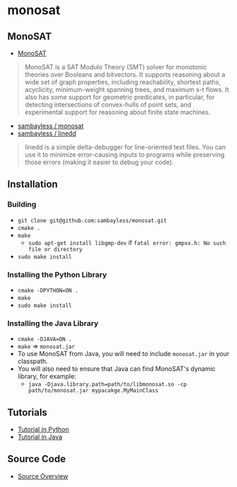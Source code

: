 # monosat

## MonoSAT
- [MonoSAT](http://www.cs.ubc.ca/labs/isd/Projects/monosat/)
> MonoSAT is a SAT Modulo Theory (SMT) solver for monotonic theories over Booleans and bitvectors. It supports reasoning about a wide set of graph properties, including reachability, shortest paths, acyclicity, minimum-weight spanning trees, and maximum s-t flows. It also has some support for geometric predicates, in particular, for detecting intersections of convex-hulls of point sets, and experimental support for reasoning about finite state machines.
- [sambayless / monosat](https://github.com/sambayless/monosat)
- [sambayless / linedd](https://github.com/sambayless/linedd)
> linedd is a simple delta-debugger for line-oriented text files. You can use it to minimize error-causing inputs to programs while preserving those errors (making it easier to debug your code).

## Installation
### Building
- `git clone git@github.com:sambayless/monosat.git`
- `cmake .`
- `make`
	- `sudo apt-get install libgmp-dev` if `fatal error: gmpxx.h: No such file or directory`
- `sudo make install`
### Installing the Python Library
- `cmake -DPYTHON=ON .`
- `make`
- `sudo make install`
### Installing the Java Library
- `cmake -DJAVA=ON .`
- `make` => `monosat.jar`
- To use MonoSAT from Java, you will need to include `monosat.jar` in your classpath.
- You will also need to ensure that Java can find MonoSAT's dynamic library, for example:
	- `java -Djava.library.path=path/to/libmonosat.so -cp path/to/monosat.jar mypacakge.MyMainClass`

## Tutorials
- [Tutorial in Python](https://github.com/sambayless/monosat/blob/master/examples/python/tutorial.py)
- [Tutorial in Java](https://github.com/sambayless/monosat/blob/master/examples/java/Tutorial.java)

## Source Code
- [Source Overview](https://github.com/sambayless/monosat#source-overview)